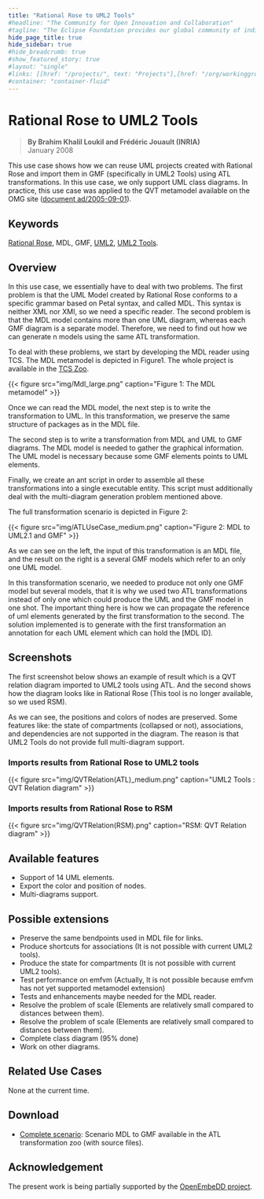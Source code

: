 ```yaml
---
title: "Rational Rose to UML2 Tools"
#headline: "The Community for Open Innovation and Collaboration"
#tagline: "The Eclipse Foundation provides our global community of individuals and organizations with a mature, scalable, and business-friendly environment for open source software collaboration and innovation."
hide_page_title: true
hide_sidebar: true
#hide_breadcrumb: true
#show_featured_story: true
#layout: "single"
#links: [[href: "/projects/", text: "Projects"],[href: "/org/workinggroups/", text: "Working Group"],[href: "/membership/", text: "Members"],[href: "/org/value", text: "Business Value"]]
#container: "container-fluid"
---
```


# Rational Rose to UML2 Tools

> **By Brahim Khalil Loukil and Frédéric Jouault (INRIA)** \
> January 2008

This use case shows how we can reuse UML projects created with Rational Rose and import them in GMF (specifically in UML2 Tools) using ATL transformations. In this use case, we only support UML class diagrams. In practice, this use case was applied to the QVT metamodel available on the OMG site ([document ad/2005-09-01](https://www.omg.org/cgi-bin/doc?ad/2005-09-01)).

## Keywords

[Rational Rose](https://en.wikipedia.org/wiki/Rational_Rose), MDL, GMF, [UML2](https://www.eclipse.org/modeling/mdt/?project=uml2#uml2), [UML2 Tools](https://www.eclipse.org/modeling/mdt/?project=uml2tools#uml2tools).

## Overview

In this use case, we essentially have to deal with two problems. The first problem is that the UML Model created by Rational Rose conforms to a specific grammar based on Petal syntax, and called MDL. This syntax is neither XML nor XMI, so we need a specific reader. The second problem is that the MDL model contains more than one UML diagram, whereas each GMF diagram is a separate model. Therefore, we need to find out how we can generate n models using the same ATL transformation.

To deal with these problems, we start by developing the MDL reader using TCS. The MDL metamodel is depicted in Figure1. The whole project is available in the [TCS Zoo](http://wiki.eclipse.org/TCS/Zoo).

{{< figure src="img/Mdl_large.png" caption="Figure 1: The MDL metamodel" >}}

Once we can read the MDL model, the next step is to write the transformation to UML. In this transformation, we preserve the same structure of packages as in the MDL file.

The second step is to write a transformation from MDL and UML to GMF diagrams. The MDL model is needed to gather the graphical information. The UML model is necessary because some GMF elements points to UML elements.

Finally, we create an ant script in order to assemble all these transformations into a single executable entity. This script must additionally deal with the multi-diagram generation problem mentioned above.

The full transformation scenario is depicted in Figure 2:

{{< figure src="img/ATLUseCase_medium.png" caption="Figure 2: MDL to UML2.1 and GMF" >}}

As we can see on the left, the input of this transformation is an MDL file, and the result on the right is a several GMF models which refer to an only one UML model.

In this transformation scenario, we needed to produce not only one GMF model but several models, that it is why we used two ATL transformations instead of only one which could produce the UML and the GMF model in one shot. The important thing here is how we can propagate the reference of uml elements generated by the first transformation to the second. The solution implemented is to generate with the first transformation an annotation for each UML element which can hold the [MDL ID].

## Screenshots

The first screenshot below shows an example of result which is a QVT relation diagram imported to UML2 tools using ATL. And the second shows how the diagram looks like in Rational Rose (This tool is no longer available, so we used RSM).

As we can see, the positions and colors of nodes are preserved. Some features like: the state of compartments (collapsed or not), associations, and dependencies are not supported in the diagram. The reason is that UML2 Tools do not provide full multi-diagram support.

### Imports results from Rational Rose to UML2 tools

{{< figure src="img/QVTRelation(ATL)_medium.png" caption="UML2 Tools : QVT Relation diagram" >}}

### Imports results from Rational Rose to RSM

{{< figure src="img/QVTRelation(RSM).png" caption="RSM: QVT Relation diagram" >}}

## Available features

  * Support of 14 UML elements.
  * Export the color and position of nodes.
  * Multi-diagrams support.

## Possible extensions

  * Preserve the same bendpoints used in MDL file for links.
  * Produce shortcuts for associations (It is not possible with current UML2 tools).
  * Produce the state for compartments (It is not possible with current UML2 tools).
  * Test performance on emfvm (Actually, It is not possible because emfvm has not yet supported metamodel extension)
  * Tests and enhancements maybe needed for the MDL reader.
  * Resolve the problem of scale (Elements are relatively small compared to distances between them).
  * Resolve the problem of scale (Elements are relatively small compared to distances between them).
  * Complete class diagram (95% done)
  * Work on other diagrams.

## Related Use Cases

None at the current time.

##  Download

  * [Complete scenario](../../atltransformations/MDL2GMF/org.eclipse.m2m.atl.mdl2gmf.zip): Scenario MDL to GMF available in the ATL transformation zoo (with source files).

## Acknowledgement

The present work is being partially supported by the [OpenEmbeDD project](http://openembedd.inria.fr/).
